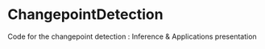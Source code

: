 # ChangepointDetection
Code for the changepoint detection : Inference &amp; Applications presentation
